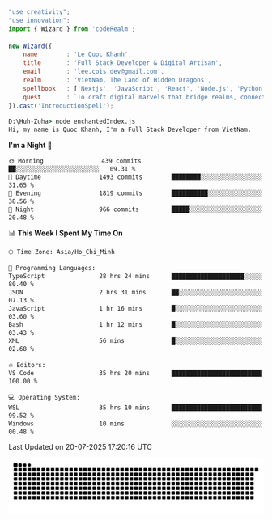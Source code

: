 <!--x axis divider-->

```js 
"use creativity";
"use innovation";
import { Wizard } from 'codeRealm';

new Wizard({
    name        : 'Le Quoc Khanh',
    title       : 'Full Stack Developer & Digital Artisan',
    email       : 'lee.cois.dev@gmail.com',
    realm       : 'VietNam, The Land of Hidden Dragons',
    spellbook   : ['Nextjs', 'JavaScript', 'React', 'Node.js', 'Python', 'Django', 'Cloud Services'],
    quest       : `To craft digital marvels that bridge realms, connect cultures, and bring imagination to life.`,
}).cast('IntroductionSpell');
```

```cmd
D:\Huh-Zuha> node enchantedIndex.js
Hi, my name is Quoc Khanh, I'm a Full Stack Developer from VietNam.
```
<!--START_SECTION:waka-->
**I'm a Night 🦉** 

```text
🌞 Morning                439 commits         ██░░░░░░░░░░░░░░░░░░░░░░░   09.31 % 
🌆 Daytime                1493 commits        ████████░░░░░░░░░░░░░░░░░   31.65 % 
🌃 Evening                1819 commits        ██████████░░░░░░░░░░░░░░░   38.56 % 
🌙 Night                  966 commits         █████░░░░░░░░░░░░░░░░░░░░   20.48 % 
```


📊 **This Week I Spent My Time On** 

```text
🕑︎ Time Zone: Asia/Ho_Chi_Minh

💬 Programming Languages: 
TypeScript               28 hrs 24 mins      ████████████████████░░░░░   80.40 % 
JSON                     2 hrs 31 mins       ██░░░░░░░░░░░░░░░░░░░░░░░   07.13 % 
JavaScript               1 hr 16 mins        █░░░░░░░░░░░░░░░░░░░░░░░░   03.60 % 
Bash                     1 hr 12 mins        █░░░░░░░░░░░░░░░░░░░░░░░░   03.43 % 
XML                      56 mins             █░░░░░░░░░░░░░░░░░░░░░░░░   02.68 % 

🔥 Editors: 
VS Code                  35 hrs 20 mins      █████████████████████████   100.00 % 

💻 Operating System: 
WSL                      35 hrs 10 mins      █████████████████████████   99.52 % 
Windows                  10 mins             ░░░░░░░░░░░░░░░░░░░░░░░░░   00.48 % 
```


 Last Updated on 20-07-2025 17:20:16 UTC
<!--END_SECTION:waka-->
<picture>
  <source media="(prefers-color-scheme: dark)" srcset="https://raw.githubusercontent.com/leecois/leecois/output/github-contribution-grid-snake-dark.svg">
  <source media="(prefers-color-scheme: light)" srcset="https://raw.githubusercontent.com/leecois/leecois/output/github-contribution-grid-snake.svg">
  <img alt="github contribution grid snake animation" src="https://raw.githubusercontent.com/leecois/leecois/output/github-contribution-grid-snake.svg">
</picture>
